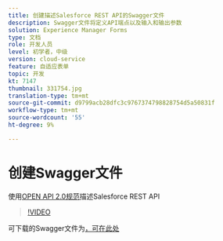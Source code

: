 ```yaml
---
title: 创建描述Salesforce REST API的Swagger文件
description: Swagger文件将定义API端点以及输入和输出参数
solution: Experience Manager Forms
type: 文档
role: 开发人员
level: 初学者，中级
version: cloud-service
feature: 自适应表单
topic: 开发
kt: 7147
thumbnail: 331754.jpg
translation-type: tm+mt
source-git-commit: d9799acb28dfc3c9767374798828754d5a50831f
workflow-type: tm+mt
source-wordcount: '55'
ht-degree: 9%

---
```



# 创建Swagger文件

使用[OPEN API 2.0规范](https://swagger.io/docs/specification/2-0/basic-structure/)描述Salesforce REST API

>[!VIDEO](https://video.tv.adobe.com/v/331754?quality=12&learn=on)

可下载的Swagger文件为[，可在此处](assets/sfdc-rest-swagger.zip)
